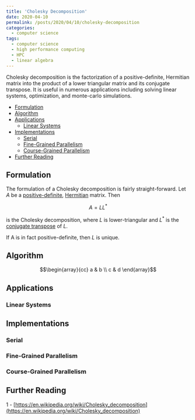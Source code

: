 ```yaml
---
title: 'Cholesky Decomposition'
date: 2020-04-10
permalink: /posts/2020/04/10/cholesky-decomposition
categories:
  - computer science
tags:
  - computer science
  - high performance computing
  - HPC
  - linear algebra
---
```


Cholesky decomposition is the factorization of a positive-definite, Hermitian matrix into the product of a lower triangular matrix and its conjugate transpose. It is useful in numerous applications including solving linear systems, optimization, and monte-carlo simulations.

- [Formulation](#formulation)
- [Algorithm](#algorithm)
- [Applications](#applications)
  - [Linear Systems](#linear-systems)
- [Implementations](#implementations)
  - [Serial](#serial)
  - [Fine-Grained Parallelism](#fine-grained-parallelism)
  - [Course-Grained Parallelism](#course-grained-parallelism)
- [Further Reading](#further-reading)

## Formulation
The formulation of a Cholesky decomposition is fairly straight-forward. Let $A$ be a [positive-definite](https://en.wikipedia.org/wiki/Definiteness_of_a_matrix), [Hermitian](https://en.wikipedia.org/wiki/Hermitian_matrix) matrix. Then

$$ A = LL^* $$

is the Cholesky decomposition, where $L$ is lower-triangular and $L^*$ is the [conjugate transpose](https://en.wikipedia.org/wiki/Conjugate_transpose) of $L$.

If A is in fact positive-definite, then $L$ is unique.

## Algorithm

$$\begin{array}{cc}
a & b \\ 
c & d 
\end{array}$$

## Applications

### Linear Systems

## Implementations

### Serial

### Fine-Grained Parallelism

### Course-Grained Parallelism

## Further Reading
1 - [https://en.wikipedia.org/wiki/Cholesky_decomposition](https://en.wikipedia.org/wiki/Cholesky_decomposition)